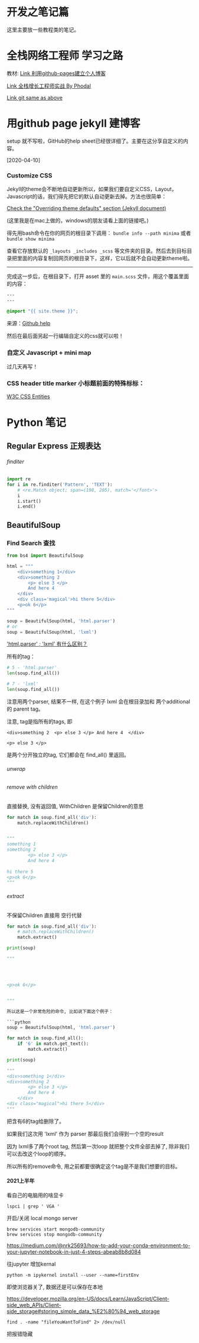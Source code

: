 # 开发之笔记篇
这里主要放一些教程类的笔记。

# 全栈网络工程师 学习之路

教材:
[Link 利用github-pages建立个人博客](https://ezlippi.com/blog/2015/03/github-pages-blog.html ":)")

[Link 全栈增长工程师实战
By Phodal](http://growth-in-action.phodal.com/ ":)")

[Link git same as above](https://github.com/phodal/articles/issues/15 ":)")


# 用github page jekyll 建博客

setup 就不写啦，GitHub的help sheet已经很详细了。主要在这分享自定义的内容。

[2020-04-10]
### Customize CSS 
Jekyll的theme会不断地自动更新所以，如果我们要自定义CSS，Layout，Javascript的话，我们得先把它的默认自动更新去掉。方法也很简单：

[Check the "Overriding theme defaults" section (Jekyll document)](https://jekyllrb.com/docs/themes/ ":)")

(这里我是在mac上做的，windows的朋友请看上面的链接吧。)

得先用bash命令在你的网页的根目录下调用：
`bundle info --path minima` 或者
`bundle show minima`

查看它存放默认的 `_layouts _includes _scss` 等文件夹的目录。然后去到目标目录把里面的内容复制回网页的根目录下，这样，它以后就不会自动更新theme啦。

---

完成这一步后，在根目录下，打开 asset 里的 `main.scss` 文件，用这个覆盖里面的内容：
```CSS
---
---

@import "{{ site.theme }}";
```

来源：[Github help](https://help.github.com/en/enterprise/2.14/user/articles/customizing-css-and-html-in-your-jekyll-theme ":)")

然后在最后面另起一行编辑自定义的css就可以啦！


### 自定义 Javascript + mini map
过几天再写！


### CSS header title marker 小标题前面的特殊标标：

[W3C CSS Entities](https://www.w3schools.com/cssref/css_entities.asp ":)")

# Python 笔记

## Regular Express 正规表达

###### finditer

```python
import re
for i in re.finditer('Pattern', 'TEXT'):
	# <re.Match object; span=(198, 205), match='</font>'>
	i
	i.start()
	i.end()
```


## BeautifulSoup 

### Find Search 查找 

```python
from bs4 import BeautifulSoup

html = """
	<div>something 1</div>
	<div>something 2
		<p> else 3 </p>
		And here 4 
	</div>
	<div class='magical'>hi there 5</div>
	<p>ok 6</p>
"""

soup = BeautifulSoup(html, 'html.parser')
# or
soup = BeautifulSoup(html, 'lxml')
```

['html.parser' ; 'lxml' 有什么区别？](https://stackoverflow.com/questions/45494505/python-difference-between-lxml-and-html-parser-and-html5lib-with-beautifu ":)")

所有的tag：
```python
# 5 - 'html.parser'
len(soup.find_all())

# 7 - 'lxml' 
len(soup.find_all())
```
注意用两个parser, 结果不一样, 在这个例子 lxml 会在根目录加<html>和 <body>两个additional的 parent tag。


注意, tag是指所有的tags, 即 

` <div>something 2	<p> else 3 </p> And here 4  </div> `	

` <p> else 3 </p> `

是两个分开独立的tag, 它们都会在 find_all() 里返回。


###### unwrap

###### remove with children

直接替换, 没有返回值, WithChildren 是保留Children的意思
```python
for match in soup.find_all('div'):
    match.replaceWithChildren()


"""
something 1
something 2
		<p> else 3 </p>
		And here 4 
	
hi there 5
<p>ok 6</p>
"""

```

###### extract
不保留Children 直接用 空行代替

```python
for match in soup.find_all('div'):
    # match.replaceWithChildren()
    match.extract()

print(soup)

"""




<p>ok 6</p>


"""

所以这是一个非常危险的命令, 比如说下面这个例子：

```python
soup = BeautifulSoup(html, 'html.parser')

for match in soup.find_all():
    if '6' in match.get_text():
        match.extract()

print(soup)

"""
<div>something 1</div>
<div>something 2
		<p> else 3 </p>
		And here 4 
	</div>
<div class="magical">hi there 5</div>
"""
```
把含有6的tag给删除了。

如果我们这次用 'lxml' 作为 parser 那最后我们会得到一个空的result

因为 lxml多了两个root tag, 然后第一次loop 就把整个文件全部去掉了, 除非我们可以去改这个loop的顺序。

所以所有的remove命令, 用之前都要很确定这个tag是不是我们想要的目标。




#### 2021上半年


看自己的电脑用的啥显卡

```
lspci | grep ' VGA '
```


开启/关闭 local mongo server

```
brew services start mongodb-community
brew services stop mongodb-community
```


https://medium.com/@nrk25693/how-to-add-your-conda-environment-to-your-jupyter-notebook-in-just-4-steps-abeab8b8d084

往jupyter 增加kernal 

```
python -m ipykernel install --user --name=firstEnv
```




即使浏览器关了, 数据还是可以保存在本地

https://developer.mozilla.org/en-US/docs/Learn/JavaScript/Client-side_web_APIs/Client-side_storage#storing_simple_data_%E2%80%94_web_storage




```
find . -name "fileYouWantToFind" 2> /dev/null
```
把报错隐藏
